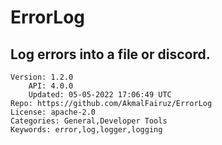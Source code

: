 # ErrorLog
## Log errors into a file or discord.
```properties
Version: 1.2.0
    API: 4.0.0
    Updated: 05-05-2022 17:06:49 UTC
Repo: https://github.com/AkmalFairuz/ErrorLog
License: apache-2.0
Categories: General,Developer Tools
Keywords: error,log,logger,logging
```